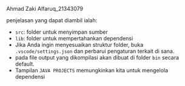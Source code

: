 Ahmad Zaki Alfaruq_21343079

penjelasan yang dapat diambil ialah:
- `src`: folder untuk menyimpan sumber
- `lib`: folder untuk mempertahankan dependensi
- Jika Anda ingin menyesuaikan struktur folder, buka `.vscode/settings.json` dan perbarui pengaturan terkait di sana.
- pada file output yang dikompilasi akan dibuat di folder `bin` secara default.
- Tampilan `JAVA PROJECTS` memungkinkan kita untuk mengelola dependensi 
